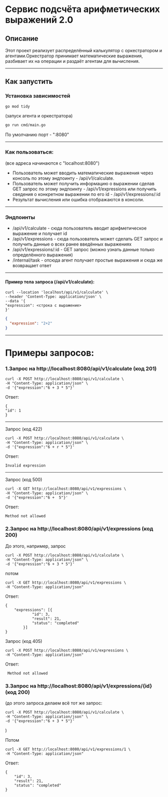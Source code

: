 # Сервис подсчёта арифметических выражений 2.0

## Описание

Этот проект реализует распределённый калькулятор с оркестратором и агентами.Оркестратор принимает математические выражения, разбивает их на операции и раздаёт агентам для вычисления.

---

## Как запустить
### Установка зависимостей
````
go mod tidy
````

(запуск агента и оркестратора)
````bash
go run cmd/main.go
````
По умолчанию порт - ":8080"

---


###  Как пользоваться:
(все адреса начинаются с "localhost:8080")
- Пользователь может вводить математические выражения через консоль по этому эндпоинту - /api/v1/calculate.
- Пользователь может получить информацию о выражении сделав GET запрос по этому эндпоинту - /api/v1/expressions или получить сведения о конкретном выражении по его id  - /api/v1/expressions/:id
- Результат вычисления или ошибка отображаются в консоли.
---

### Эндпоинты
- /api/v1/calculate - сюда пользователь вводит арифметическое выражение и получает id 
- /api/v1/expressions - сюда пользователь может сделать  GET запрос и получить данные о всех ранее введённых выражениях
- /api/v1/expressions/:id - GET запрос (можно узнать данные только определённого выражения)
- /internal/task - отсюда агент получает простые выражения и сюда же возвращает ответ
---
#### Пример тела запроса (/api/v1/calculate):
```
curl --location 'localhost/api/v1/calculate' \
--header 'Content-Type: application/json' \
--data '{
"expression": <строка с выражение>
}'
```
```json
{
  "expression": "2+2"
}
```
---


# Примеры запросов:

### 1.Запрос на http://localhost:8080/api/v1/calculate (код 201)
```
curl -X POST http://localhost:8080/api/v1/calculate \
-H "Content-Type: application/json" \
-d '{"expression":"6 + 3 * 5"}'
```

Ответ:
```
{
"id": 1
}
```
---
Запрос (код 422)

```
curl -X POST http://localhost:8080/api/v1/calculate \
-H "Content-Type: application/json" \
-d '{"expression":"6 + r * 5"}'
```

Ответ:
```
Invalid expression
```

---
Запрос (код 500)

```
curl -X GET http://localhost:8080/api/v1/expressions \
-H "Content-Type: application/json" \
-d '{"expression":"6 +  5"}'
```

Ответ:

```
Method not allowed
```

### 2.Запрос на http://localhost:8080/api/v1/expressions (код 200)

До этого, например, запрос
```
curl -X POST http://localhost:8080/api/v1/calculate \
-H "Content-Type: application/json" \
-d '{"expression":"6 + 3 * 5"}'
``` 
потом
```
curl -X GET http://localhost:8080/api/v1/expressions \
-H "Content-Type: application/json"
```

Ответ:
```
{
    "expressions": [{
            "id": 3,
            "result": 21,
            "status": "completed"
        }]
}
```

Запрос (код 405)
````
curl -X POST http://localhost:8080/api/v1/expressions \
-H "Content-Type: application/json"
````

Ответ:
```
 Method not allowed
```



### 3.Запрос на http://localhost:8080/api/v1/expressions/{id} (код 200)
(до этого запроса делаем всё тот же запрос:

```
curl -X POST http://localhost:8080/api/v1/calculate \
-H "Content-Type: application/json" \
-d '{"expression":"6 + 3 * 5"}'
``` 
)

Потом
```
curl -X GET http://localhost:8080/api/v1/expressions/1 \
-H "Content-Type: application/json"
```

Ответ:
```
{
    "id": 3,
    "result": 21,
    "status": "completed"
}
```